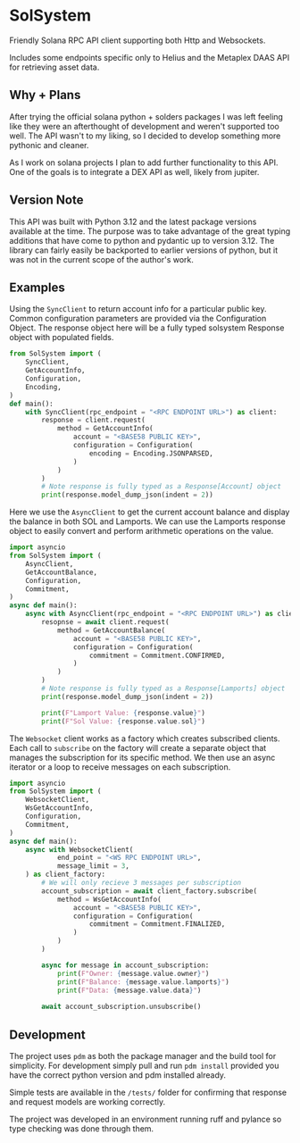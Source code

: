 # SolSystem

Friendly Solana RPC API client supporting both Http and Websockets. 

Includes some endpoints specific only to Helius and the Metaplex DAAS API for
retrieving asset data.


## Why + Plans
After trying the official solana python + solders packages I was left feeling like they were an afterthought of development and weren't supported too well. The API wasn't to my liking, so I decided to develop something more pythonic and cleaner.

As I work on solana projects I plan to add further functionality to this API. One of the goals is to integrate a DEX API as well, likely from jupiter.


## Version Note

This API was built with Python 3.12 and the latest package versions available at the time. The purpose was to take advantage of the great typing additions that have come to python and pydantic up to version 3.12. The library can fairly easily be backported to earlier versions of python, but it was not in the current scope of the author's work. 


## Examples

Using the `SyncClient` to return account info for a particular public key. Common configuration parameters are provided via the Configuration Object. The response object here will be a fully typed solsystem Response object with populated fields.

```python
from SolSystem import (
    SyncClient,
    GetAccountInfo,
    Configuration,
    Encoding,
)
def main():
    with SyncClient(rpc_endpoint = "<RPC ENDPOINT URL>") as client:
        response = client.request(
            method = GetAccountInfo(
                account = "<BASE58 PUBLIC KEY>",
                configuration = Configuration(
                    encoding = Encoding.JSONPARSED,
                )
            )
        )
        # Note response is fully typed as a Response[Account] object
        print(response.model_dump_json(indent = 2))
```


Here we use the `AsyncClient` to get the current account balance and display the balance in both SOL and Lamports. We can use the Lamports response object to easily convert and perform arithmetic operations on the value.

```python
import asyncio
from SolSystem import (
    AsyncClient,
    GetAccountBalance,
    Configuration,
    Commitment,
)
async def main():
    async with AsyncClient(rpc_endpoint = "<RPC ENDPOINT URL>") as client:
        resopnse = await client.request(
            method = GetAccountBalance(
                account = "<BASE58 PUBLIC KEY>",
                configuration = Configuration(
                    commitment = Commitment.CONFIRMED,
                )
            )
        )
        # Note response is fully typed as a Response[Lamports] object
        print(response.model_dump_json(indent = 2))

        print(F"Lamport Value: {response.value}")
        print(F"Sol Value: {response.value.sol}")
```

The `Websocket` client works as a factory which creates subscribed clients. Each call to `subscribe` on the factory will create a separate object that manages the subscription for its specific method. We then use an async iterator or a loop to receive messages on each subscription.


```python
import asyncio
from SolSystem import (
    WebsocketClient,
    WsGetAccountInfo,
    Configuration,
    Commitment,
)
async def main():
    async with WebsocketClient(
            end_point = "<WS RPC ENDPOINT URL>",
            message_limit = 3,
    ) as client_factory:
        # We will only recieve 3 messages per subscription
        account_subscription = await client_factory.subscribe(
            method = WsGetAccountInfo(
                account = "<BASE58 PUBLIC KEY>",
                configuration = Configuration(
                    commitment = Commitment.FINALIZED,
                )
            )
        )

        async for message in account_subscription:
            print(F"Owner: {message.value.owner}")
            print(F"Balance: {message.value.lamports}")
            print(F"Data: {message.value.data}")
            
        await account_subscription.unsubscribe()
```


## Development

The project uses `pdm` as both the package manager and the build tool for simplicity. For development simply pull and run `pdm install` provided you have the correct python version and pdm installed already.

Simple tests are available in the `/tests/` folder for confirming that response and request models are working correctly.

The project was developed in an environment running ruff and pylance so type checking was done through them.